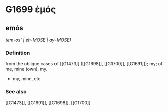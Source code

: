 # G1699 ἐμός

## emós

_(em-os' | eh-MOSE | ay-MOSE)_

### Definition

from the oblique cases of [[G1473]] ([[G1698]], [[G1700]], [[G1691]]); my; of me, mine (own), my.

- my, mine, etc.

### See also

[[G1473]], [[G1691]], [[G1698]], [[G1700]]

